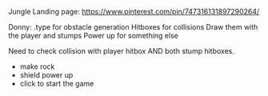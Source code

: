 Jungle Landing page: 
https://www.pinterest.com/pin/747316131897290264/ 

Donny:
.type for obstacle generation
Hitboxes for collisions
    Draw them with the player and stumps
Power up for something else

Need to check collision with player hitbox AND both stump hitboxes.


- make rock
- shield power up
- click to start the game
